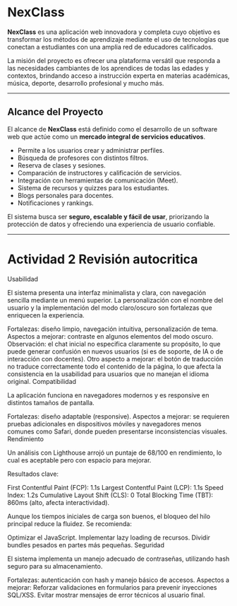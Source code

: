 # NexClass

**NexClass** es una aplicación web innovadora y completa cuyo objetivo es transformar los métodos de aprendizaje mediante el uso de tecnologías que conectan a estudiantes con una amplia red de educadores calificados.

La misión del proyecto es ofrecer una plataforma versátil que responda a las necesidades cambiantes de los aprendices de todas las edades y contextos, brindando acceso a instrucción experta en materias académicas, música, deporte, desarrollo profesional y mucho más.

---

## Alcance del Proyecto

El alcance de **NexClass** está definido como el desarrollo de un software web que actúe como un **mercado integral de servicios educativos**.

* Permite a los usuarios crear y administrar perfiles.
* Búsqueda de profesores con distintos filtros.
* Reserva de clases y sesiones.
* Comparación de instructores y calificación de servicios.
* Integración con herramientas de comunicación (Meet).
* Sistema de recursos y quizzes para los estudiantes.
* Blogs personales para docentes.
* Notificaciones y rankings.

El sistema busca ser **seguro, escalable y fácil de usar**, priorizando la protección de datos y ofreciendo una experiencia de usuario confiable.

---

# Actividad 2 Revisión autocritica

Usabilidad

El sistema presenta una interfaz minimalista y clara, con navegación sencilla mediante un menú superior. La personalización con el nombre del usuario y la implementación del modo claro/oscuro son fortalezas que enriquecen la experiencia.

Fortalezas: diseño limpio, navegación intuitiva, personalización de tema.
Aspectos a mejorar: contraste en algunos elementos del modo oscuro.
Observación: el chat inicial no especifica claramente su propósito, lo que puede generar confusión en nuevos usuarios (si es de soporte, de IA o de interacción con docentes).
Otro aspecto a mejorar: el botón de traducción no traduce correctamente todo el contenido de la página, lo que afecta la consistencia en la usabilidad para usuarios que no manejan el idioma original.
Compatibilidad

La aplicación funciona en navegadores modernos y es responsive en distintos tamaños de pantalla.

Fortalezas: diseño adaptable (responsive).
Aspectos a mejorar: se requieren pruebas adicionales en dispositivos móviles y navegadores menos comunes como Safari, donde pueden presentarse inconsistencias visuales.
Rendimiento

Un análisis con Lighthouse arrojó un puntaje de 68/100 en rendimiento, lo cual es aceptable pero con espacio para mejorar.

Resultados clave:

First Contentful Paint (FCP): 1.1s
Largest Contentful Paint (LCP): 1.1s
Speed Index: 1.2s
Cumulative Layout Shift (CLS): 0
Total Blocking Time (TBT): 860ms (alto, afecta interactividad).

Aunque los tiempos iniciales de carga son buenos, el bloqueo del hilo principal reduce la fluidez. Se recomienda:

Optimizar el JavaScript.
Implementar lazy loading de recursos.
Dividir bundles pesados en partes más pequeñas.
Seguridad

El sistema implementa un manejo adecuado de contraseñas, utilizando hash seguro para su almacenamiento.

Fortalezas: autenticación con hash y manejo básico de accesos.
Aspectos a mejorar:
Reforzar validaciones en formularios para prevenir inyecciones SQL/XSS.
Evitar mostrar mensajes de error técnicos al usuario final.